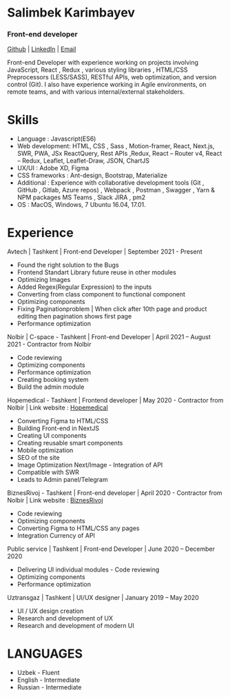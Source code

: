# Salimbek Karimbayev

### Front-end developer

[Github]()  |  [LinkedIn](https://www.linkedin.com/in/salimbek/)  |  [Email](mailto:karimbayevsalimbek@gmail.com)

Front-end Developer with experience working on projects involving JavaScript, React , Redux , various styling libraries , HTML/CSS Preprocessors (LESS/SASS), RESTful APIs, web optimization, and version control (Git).
I also have experience working in Agile environments, on remote teams, and with various internal/external stakeholders.

# Skills

- Language : Javascript(ES6)
- Web development: HTML, CSS , Sass , Motion-framer, React, Next.js, SWR, PWA, JSx ReactQuery, Rest APIs ,Redux, React – Router v4, React – Redux, Leaflet, Leaflet-Draw, JSON, ChartJS
- UX/UI : Adobe XD, Figma
- CSS frameworks : Ant-design, Bootstrap, Materialize
- Additional : Experience with collaborative development tools (Git , GitHub , Gitlab, Azure repos) , Webpack , Postman , Swagger , Yarn & NPM packages MS Teams , Slack JIRA , pm2
- OS : MacOS, Windows, 7 Ubuntu 16.04, 17.01. 

# Experience 

Avtech | Tashkent | Front-end Developer | September 2021 - Present

- Found the right solution to the Bugs
- Frontend Standart Library future reuse in other modules
- Optimizing Images
- Added Regex(Regular Expression) to the inputs
- Converting from class component to functional component
- Optimizing components
- Fixing Paginationproblem | When click after 10th page and product editing then pagination shows first page
- Performance optimization

Nolbir | C-space - Tashkent | Front-end Developer | April 2021 – August 2021 - Contractor from Nolbir

- Code reviewing
- Optimizing components
- Performance optimization 
- Creating booking system 
- Build the admin module


Hopemedical - Tashkent | Frontend developer | May 2020 - Contractor from Nolbir | 
Link website : [Hopemedical](https://main.drnocgjo5jdd6.amplifyapp.com/)

- Converting Figma to HTML/CSS
- Building Front-end in NextJS
- Creating UI components
- Creating reusable smart components
- Mobile optimization
- SEO of the site
- Image Optimization Next/Image - Integration of API
- Compatible with SWR
- Leads to Admin panel/Telegram

BiznesRivoj - Tashkent | Front-end developer | April 2020 - Contractor from Nolbir | 
Link website : [BiznesRivoj](https://www.biznesrivoj.uz/)
- Code reviewing
- Optimizing components 
- Converting Figma to HTML/CSS any pages
- Integration Currency of API

Public service | Tashkent | Front-end Developer | June 2020 – December 2020

- Delivering UI individual modules - Code reviewing
- Optimizing components
- Performance optimization

Uztransgaz | Tashkent |  UI/UX designer | January 2019 – May 2020

- UI / UX design creation
- Research and development of UX
- Research and development of modern UI

# LANGUAGES
- Uzbek - Fluent
- English - Intermediate 
- Russian - Intermediate
